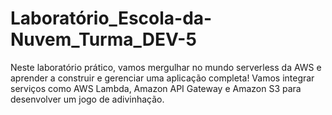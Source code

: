 # Laboratório_Escola-da-Nuvem_Turma_DEV-5
Neste laboratório prático, vamos mergulhar no mundo serverless da AWS e aprender a construir e gerenciar uma aplicação completa! Vamos integrar serviços como AWS Lambda, Amazon API Gateway e Amazon S3 para desenvolver um jogo de adivinhação.
